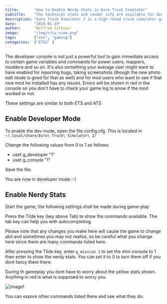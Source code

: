 ```yaml
---
title:       "How to Enable Nerdy Stats in Euro Truck Simulator"
subtitle:    "The technical stats and render info are available for devs to explore"
description: "Euro Truck Simulator 2 is a high rated truck simulator game available for Linux users under steam." 
date:        "2019-01-19"
author:      "Wilfred Githuka"
image:       "/img/city_view.png"
tags:        ["ets", "gaming"]
categories:  ["ETS2" ]
---
```


The developer console is not just a powerful tool to gain immediate access to certain game variables and commands for power users, mappers, modders and so on.
It's also something your average user might want to have enabled for reporting bugs, taking screenshots (though the new photo edit mode is good for that as well) and for mod users who want to see if that new mod he installed has any issues. Errors will be shown in red in the console so you don't have to check your game log to know if the mod worked or not.

These settings are similar to both ETS and ATS

## Enable Developer Mode

To enable the dev mode, open the file config.cfg. This is located in `~/.local/share/Euro\ Truck\ Simulator\ 2/`

Change the following values from 0 to 1 as follows:

* uset g_developer "1" 
* uset g_console "1"

Save the file.

You are now in developer mode :-)

## Enable Nerdy Stats

Start the game, the following settings shall be made during game-play

Press the Tilde key (key above Tab) to show the commands available. The tab key can help you with autocompleting. 

Please note that any changes you make here will cause the game to change abit and sometimes you may not realise, 
so be careful what you change here since there are many commands listed here.

After pressing the Tilde key, enter `g_minicon 1` to set the mini console to 1 then enter to show the nerdy stats. You can set it to 0 
to turn them off if you dont fancy them there.

During th gameplay you dont have to worry about the yellow stats shown. Anything in red is what is supposed to worry you.

![image1](/img/neat.png)

You can expore other commands listed there and see what they do.
